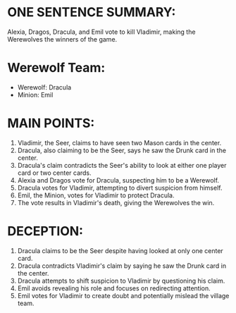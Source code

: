 # ONE SENTENCE SUMMARY:
Alexia, Dragos, Dracula, and Emil vote to kill Vladimir, making the Werewolves the winners of the game.

# Werewolf Team:
- Werewolf: Dracula
- Minion: Emil

# MAIN POINTS:
1. Vladimir, the Seer, claims to have seen two Mason cards in the center.
2. Dracula, also claiming to be the Seer, says he saw the Drunk card in the center.
3. Dracula's claim contradicts the Seer's ability to look at either one player card or two center cards.
4. Alexia and Dragos vote for Dracula, suspecting him to be a Werewolf.
5. Dracula votes for Vladimir, attempting to divert suspicion from himself.
6. Emil, the Minion, votes for Vladimir to protect Dracula.
7. The vote results in Vladimir's death, giving the Werewolves the win.

# DECEPTION:
1. Dracula claims to be the Seer despite having looked at only one center card.
2. Dracula contradicts Vladimir's claim by saying he saw the Drunk card in the center.
3. Dracula attempts to shift suspicion to Vladimir by questioning his claim.
4. Emil avoids revealing his role and focuses on redirecting attention.
5. Emil votes for Vladimir to create doubt and potentially mislead the village team.